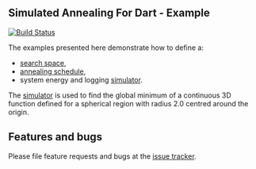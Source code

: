 
## Simulated Annealing For Dart - Example
[![Build Status](https://travis-ci.com/simphotonics/simulated_annealing.svg?branch=main)](https://travis-ci.com/simphotonics/simulated_annealing)

The examples presented here demonstrate how to define a:
- [search space],
- [annealing schedule],
- system energy and logging [simulator].

The [simulator] is used to find the global minimum of a continuous
3D function defined for a spherical region with radius 2.0 centred
around the origin.

## Features and bugs
Please file feature requests and bugs at the [issue tracker].

[issue tracker]: https://github.com/simphotonics/simulated_annealing/issues

[search space]: https://github.com/simphotonics/simulated_annealing/blob/main/example/SEARCH_SPACE.md

[annealing schedule]: https://github.com/simphotonics/simulated_annealing/blob/main/example/ANNEALING_SCHEDULE.md

[simulator]: https://github.com/simphotonics/simulated_annealing/blob/main/example/SIMULATOR.md
